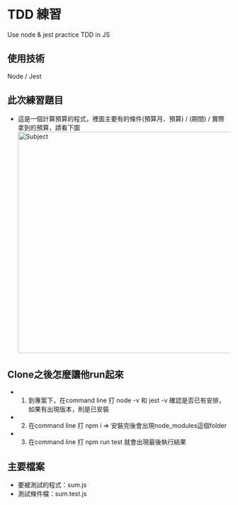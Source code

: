# TDD 練習
Use node &amp; jest practice TDD in JS
   
## 使用技術
   Node / Jest
   
## 此次練習題目
   * 這是一個計算預算的程式，裡面主要有的條件(預算月、預算) / (期間) / 實際拿到的預算，請看下圖
    <img src="https://github.com/happyGaia/RWD_Practice/raw/master/images/IMG_8023.jpg" width="500px" alt="Subject">
   
## Clone之後怎麼讓他run起來
   * 1. 到專案下，在command line 打 node -v 和 jest -v 確認是否已有安排，如果有出現版本，則是已安裝
   * 2. 在command line 打 npm i => 安裝完後會出現node_modules這個folder
   * 3. 在command line 打 npm run test 就會出現最後執行結果

## 主要檔案
   * 要被測試的程式：sum.js
   * 測試條件檔：sum.test.js
